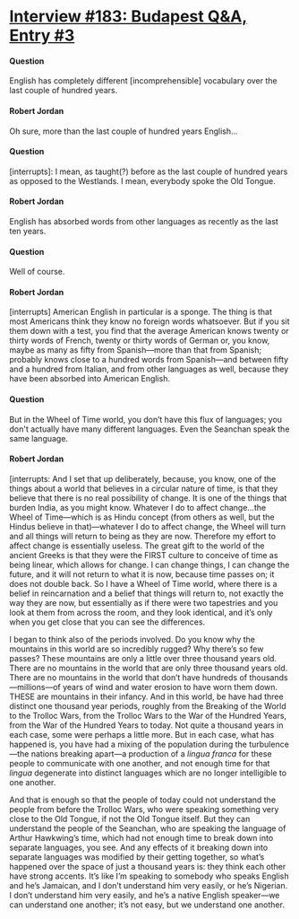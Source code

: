 # [Interview #183: Budapest Q&A, Entry #3](https://www.theoryland.com/intvmain.php?i=183#3)

#### Question

English has completely different [incomprehensible] vocabulary over the last couple of hundred years.

#### Robert Jordan

Oh sure, more than the last couple of hundred years English...

#### Question

[interrupts]: I mean, as taught(?) before as the last couple of hundred years as opposed to the Westlands. I mean, everybody spoke the Old Tongue.

#### Robert Jordan

English has absorbed words from other languages as recently as the last ten years.

#### Question

Well of course.

#### Robert Jordan

[interrupts] American English in particular is a sponge. The thing is that most Americans think they know no foreign words whatsoever. But if you sit them down with a test, you find that the average American knows twenty or thirty words of French, twenty or thirty words of German or, you know, maybe as many as fifty from Spanish—more than that from Spanish; probably knows close to a hundred words from Spanish—and between fifty and a hundred from Italian, and from other languages as well, because they have been absorbed into American English.

#### Question

But in the Wheel of Time world, you don’t have this flux of languages; you don't actually have many different languages. Even the Seanchan speak the same language.

#### Robert Jordan

[interrupts: And I set that up deliberately, because, you know, one of the things about a world that believes in a circular nature of time, is that they believe that there is no real possibility of change. It is one of the things that burden India, as you might know. Whatever I do to affect change...the Wheel of Time—which is as Hindu concept (from others as well, but the Hindus believe in that)—whatever I do to affect change, the Wheel will turn and all things will return to being as they are now. Therefore my effort to affect change is essentially useless. The great gift to the world of the ancient Greeks is that they were the FIRST culture to conceive of time as being linear, which allows for change. I can change things, I can change the future, and it will not return to what it is now, because time passes on; it does not double back. So I have a Wheel of Time world, where there is a belief in reincarnation and a belief that things will return to, not exactly the way they are now, but essentially as if there were two tapestries and you look at them from across the room, and they look identical, and it’s only when you get close that you can see the differences.

I began to think also of the periods involved. Do you know why the mountains in this world are so incredibly rugged? Why there’s so few passes? These mountains are only a little over three thousand years old. There are no mountains in the world that are only three thousand years old. There are no mountains in the world that don’t have hundreds of thousands—millions—of years of wind and water erosion to have worn them down. THESE are mountains in their infancy. And in this world, be have had three distinct one thousand year periods, roughly from the Breaking of the World to the Trolloc Wars, from the Trolloc Wars to the War of the Hundred Years, from the War of the Hundred Years to today. Not quite a thousand years in each case, some were perhaps a little more. But in each case, what has happened is, you have had a mixing of the population during the turbulence—the nations breaking apart—a production of a
*lingua franca*
for these people to communicate with one another, and not enough time for that
*lingua*
degenerate into distinct languages which are no longer intelligible to one another.

And that is enough so that the people of today could not understand the people from before the Trolloc Wars, who were speaking something very close to the Old Tongue, if not the Old Tongue itself. But they can understand the people of the Seanchan, who are speaking the language of Arthur Hawkwing’s time, which had not enough time to break down into separate languages, you see. And any effects of it breaking down into separate languages was modified by their getting together, so what’s happened over the space of just a thousand years is: they think each other have strong accents. It’s like I’m speaking to somebody who speaks English and he’s Jamaican, and I don’t understand him very easily, or he’s Nigerian. I don’t understand him very easily, and he’s a native English speaker—we can understand one another; it’s not easy, but we understand one another.

